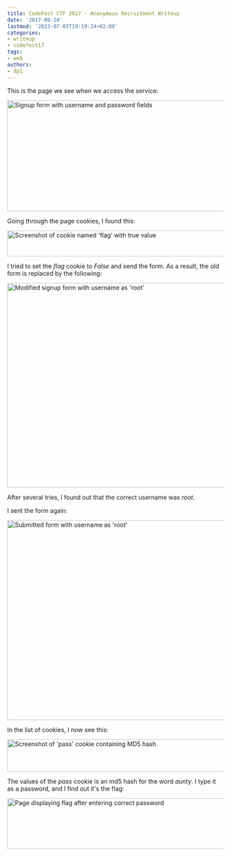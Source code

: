 ```yaml
---
title: CodeFest CTF 2017 - Anonymous Recruitment Writeup
date: '2017-09-24'
lastmod: '2023-07-03T19:19:24+02:00'
categories:
- writeup
- codefest17
tags:
- web
authors:
- dp1
---
```


This is the page we see when we access the service:

<img class="img-responsive" src="/codefest17/cookie-1.png" alt="Signup form with username and password fields" width="603" height="258">

Going through the page cookies, I found this:

<img class="img-responsive" src="/codefest17/cookie-2.png" alt="Screenshot of cookie named 'flag' with true value" width="603" height="60">

I tried to set the *flag* cookie to *False* and send the form.
As a result, the old form is replaced by the following:

<img class="img-responsive" src="/codefest17/cookie-3.png" alt="Modified signup form with username as 'root'" width="603" height="476">

After several tries, I found out that the correct username was *root*.

I sent the form again:

<img class="img-responsive" src="/codefest17/cookie-6.png" alt="Submitted form with username as 'root'" width="603" height="465">


In the list of cookies, I now see this:

<img class="img-responsive" src="/codefest17/cookie-4.png" alt="Screenshot of 'pass' cookie containing MD5 hash" width="603" height="75">

The values of the *pass* cookie is an md5 hash for the word *aunty*.
I type it as a password, and I find out it's the flag:

<img class="img-responsive" src="/codefest17/cookie-5.png" alt="Page displaying flag after entering correct password" width="603" height="118">
